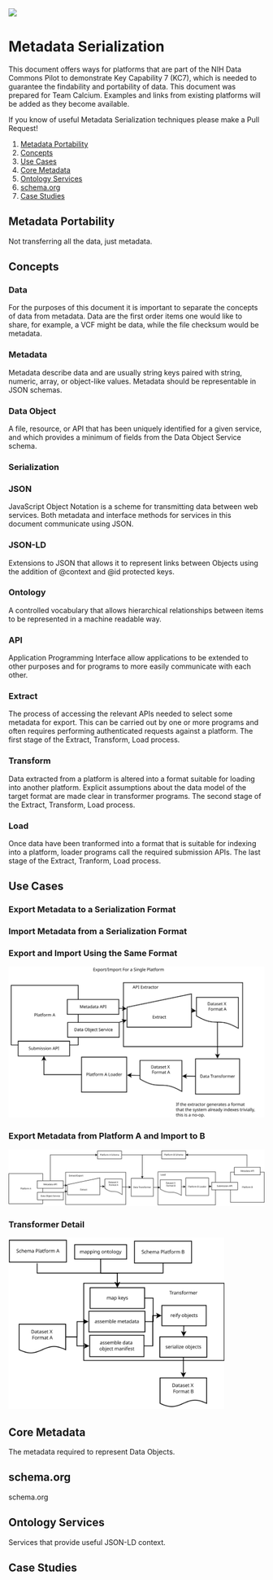 <img src="diagrams/ThinkTank.svg" width="280" />

# Metadata Serialization

This document offers ways for platforms that are part of the NIH Data Commons Pilot to demonstrate Key Capability 7 (KC7), which is needed to guarantee the findability and portability of data. This document was prepared for Team Calcium. Examples and links from existing platforms will be added as they become available.

If you know of useful Metadata Serialization techniques please make a Pull Request!

1. [Metadata Portability](#portability)
2. [Concepts](#concepts)
3. [Use Cases](#usecases)
4. [Core Metadata](#coremetadata)
5. [Ontology Services](#services)
6. [schema.org](#schema)
7. [Case Studies](#casestudies)

<a name="portability" />

## Metadata Portability

Not transferring all the data, just metadata.

<a name="concepts" />

## Concepts

### Data 

For the purposes of this document it is important to separate the concepts of
data from metadata. Data are the first order items one would like to share, 
for example, a VCF might be data, while the file checksum would be metadata.

### Metadata

Metadata describe data and are usually string keys paired with string, numeric, 
array, or object-like values. Metadata should be representable in JSON schemas.

### Data Object

A file, resource, or API that has been uniquely identified for a given 
service, and which provides a minimum of fields from the Data Object 
Service schema.

### Serialization

### JSON

JavaScript Object Notation is a scheme for transmitting data between web 
services. Both metadata and interface methods for services in this document
communicate using JSON.

### JSON-LD

Extensions to JSON that allows it to represent links between Objects using
the addition of @context and @id protected keys.

### Ontology

A controlled vocabulary that allows hierarchical relationships between items
to be represented in a machine readable way.

### API

Application Programming Interface allow applications to be extended to other 
purposes and for programs to more easily communicate with each other.

### Extract

The process of accessing the relevant APIs needed to select some metadata for 
export. This can be carried out by one or more programs and often requires 
performing authenticated requests against a platform. The first stage of the
Extract, Transform, Load process.

### Transform

Data extracted from a platform is altered into a format suitable 
for loading into another platform. Explicit assumptions about the data model 
of the target format are made clear in transformer programs. The second 
stage of the Extract, Transform, Load process.

### Load

Once data have been tranformed into a format that is suitable for indexing 
into a platform, loader programs call the required submission APIs. The last 
stage of the Extract, Tranform, Load process.

<a name="usecases" />

## Use Cases

### Export Metadata to a Serialization Format

### Import Metadata from a Serialization Format

### Export and Import Using the Same Format

<img src="diagrams/exporter-importer.svg" />

### Export Metadata from Platform A and Import to B

<img src="diagrams/exporter.svg" />

### Transformer Detail

<img src="diagrams/transformer.svg" width="425" />


<a name="coremetadata" />

## Core Metadata

The metadata required to represent Data Objects.

<a name="schema" />

## schema.org

schema.org

<a name="services" />

## Ontology Services

Services that provide useful JSON-LD context.

<a name="casestudies" />

## Case Studies

